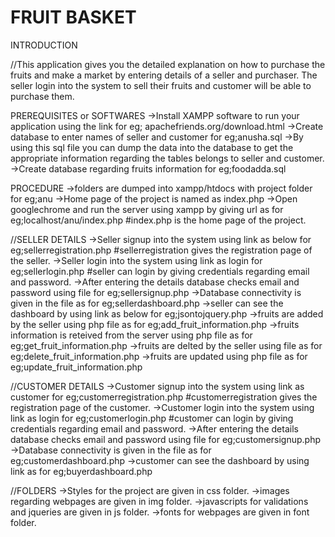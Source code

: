 # FRUIT BASKET

INTRODUCTION

//This application gives you the detailed explanation on how to purchase the fruits and make a market by entering details of a seller and purchaser.
The seller login into the system to sell their fruits and customer will be able to purchase them.

PREREQUISITES or SOFTWARES
->Install XAMPP software to run your application using the link
   for eg; apachefriends.org/download.html
->Create database to enter names of seller and customer
    for eg;anusha.sql
->By using this sql file you can dump the data into the database to get the appropriate information regarding the tables belongs to seller and customer.
->Create database regarding fruits information 
    for eg;foodadda.sql

PROCEDURE
->folders are dumped into xampp/htdocs with project folder for eg;anu
->Home page of the project is named as index.php
->Open googlechrome and run the server using xampp by giving url as 
for eg;localhost/anu/index.php
#index.php is the home page of the project.

//SELLER DETAILS
->Seller signup into the system using link as below
for eg;sellerregistration.php
#sellerregistration gives the registration page of the seller.
->Seller login into   the system using link as login
for eg;sellerlogin.php
#seller can login by giving credentials regarding email and password.
->After entering the details database checks email and password using file
for eg;sellersignup.php
->Database connectivity is given in the file as
for eg;sellerdashboard.php
->seller can see the dashboard by using link as below 
for eg;jsontojquery.php
->fruits are added by the seller using php file as
for eg;add_fruit_information.php
->fruits information is reteived from the server using php file as
for eg;get_fruit_information.php
->fruits are delted by the seller using file as
for eg;delete_fruit_information.php
->fruits are updated using php file as
for eg;update_fruit_information.php


//CUSTOMER DETAILS
->Customer signup into the system using link as customer
for eg;customerregistration.php
#customerregistration gives the registration page of the customer.
->Customer login into   the system using link as login
for eg;customerlogin.php
#customer can login by giving credentials regarding email and password.
->After entering the details database checks email and password using file
for eg;customersignup.php
->Database connectivity is given in the file as
for eg;customerdashboard.php
->customer can see the dashboard by using link as
for eg;buyerdashboard.php

//FOLDERS
->Styles for the project are given in css folder.
->images regarding webpages are given in img folder.
->javascripts for validations and jqueries are given in js folder.
->fonts for webpages are given in font folder.




